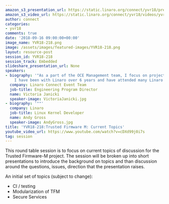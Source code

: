 ```yaml
---
amazon_s3_presentation_url: https://static.linaro.org/connect/yvr18/presentations/yvr18-218.pdf
amazon_s3_video_url: https://static.linaro.org/connect/yvr18/videos/yvr18-218.mp4
author: connect
categories:
- yvr18
comments: true
date: '2018-09-16 09:00:00+00:00'
image_name: YVR18-218.png
image: /assets/images/featured-images/YVR18-218.png
layout: resource-post
session_id: YVR18-218
session_track: Embedded
slideshare_presentation_url: None
speakers:
- biography: '"As a part of the OCE Management team, I focus on project management.
    I have been with Linaro over 6 years and have attended many Linaro Connects."'
  company: Linaro Connect Event Team
  job-title: Engineering Program Director
  name: Victoria Janicki
  speaker-image: VictoriaJanicki.jpg
- biography: '""'
  company: Linaro
  job-title: Linux Kernel Developer
  name: Andy Gross
  speaker-image: AndyGross.jpg
title: 'YVR18-218:Trusted Firmware M: Current Topics'
youtube_video_url: https://www.youtube.com/watch?v=cDXd99j0i7s
tag: session
---
```


This round table session is to focus on current topics of discussion for the Trusted Firmware-M project.  The session will be broken up into short presentations to introduce the background on topics and than discussion around the questions, issues, direction that the presentation raises.

An initial set of topics (subject to change):
* CI / testing
* Modularization of TFM
* Secure Services